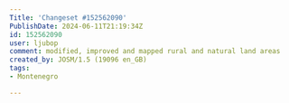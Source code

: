 ```yaml
---
Title: 'Changeset #152562090'
PublishDate: 2024-06-11T21:19:34Z
id: 152562090
user: ljubop
comment: modified, improved and mapped rural and natural land areas
created_by: JOSM/1.5 (19096 en_GB)
tags:
- Montenegro

---
```

